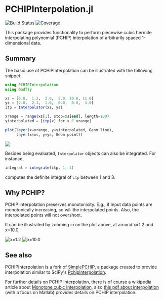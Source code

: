 # PCHIPInterpolation.jl

[![Build Status](https://github.com/gerlero/PCHIPInterpolation.jl/workflows/CI/badge.svg)](https://github.com/gerlero/PCHIPInterpolation.jl/actions)
[![Coverage](https://codecov.io/gh/gerlero/PCHIPInterpolation.jl/branch/master/graph/badge.svg)](https://codecov.io/gh/gerlero/PCHIPInterpolation.jl)

This package provides functionality to perform piecewise cubic hermite interpolating polynomial (PCHIP)
interpolation of arbitrarily spaced 1-dimensional data.


## Summary
The basic use of PCHIPInterpolation can be illustrated with the following snippet:
```jl
using PCHIPInterpolation
using Gadfly

xs = [0.0,  1.2,  2.0,  5.0, 10.0, 11.0]
ys = [2.0,  2.1,  1.0,  0.0,  0.0,  3.0]
itp = Interpolator(xs, ys)

xrange = range(xs[1], stop=xs[end], length=100)
yinterpolated = [itp(x) for x ∈ xrange]

plot(layer(x=xrange, y=yinterpolated, Geom.line),
     layer(x=xs, y=ys, Geom.point))
```

![](https://cloud.githubusercontent.com/assets/154866/23104112/e94d7eda-f6c7-11e6-9108-888555ed8d6a.png)

Besides being evaluated, `Interpolator` objects can also be integrated. For instance,
```jl
integral = integrate(itp, 1, 3)
```
computes the definite integral of `itp` between 1 and 3.

## Why PCHIP?
PCHIP interpolation preserves monotonicity.
E.g., if input data points are monotonically increasing, so will the interpolated points.
Also, the interpolated points will not overshoot.

It can be illustrated by zooming in on the plot above, at around x=1.2 and x=10.0,

![x=1.2](https://cloud.githubusercontent.com/assets/154866/23104705/51a5ea66-f6d3-11e6-816f-4f16057428d3.png)
![x=10.0](https://cloud.githubusercontent.com/assets/154866/23104707/577107fa-f6d3-11e6-8832-c25b9a033ba3.png)


## See also

PCHIPInterpolation is a fork of [SimplePCHIP](https://github.com/slabanja/SimplePCHIP), a package created to provide interpolation similar to SciPy's
[PchipInterpolation](https://docs.scipy.org/doc/scipy/reference/generated/scipy.interpolate.PchipInterpolator.html).

For further details on PCHIP interpolation, there is of course a wikipedia article about [Monotone cubic interpolation](https://en.wikipedia.org/wiki/Monotone_cubic_interpolation), also [this pdf about interpolation](https://www.mathworks.com/content/dam/mathworks/mathworks-dot-com/moler/interp.pdf) (with a focus on Matlab) provides details on PCHIP interpolation.
